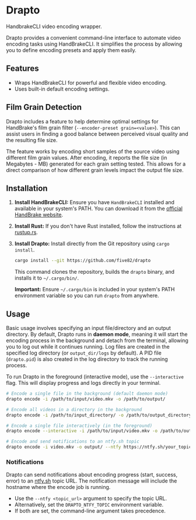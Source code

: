 # Drapto

HandbrakeCLI video encoding wrapper.

Drapto provides a convenient command-line interface to automate video encoding tasks using HandBrakeCLI. It simplifies the process by allowing you to define encoding presets and apply them easily.

## Features

*   Wraps HandBrakeCLI for powerful and flexible video encoding.
*   Uses built-in default encoding settings.

## Film Grain Detection

Drapto includes a feature to help determine optimal settings for HandBrake's film grain filter (`--encoder-preset grain=<value>`). This can assist users in finding a good balance between perceived visual quality and the resulting file size.

The feature works by encoding short samples of the source video using different film grain values. After encoding, it reports the file size (in Megabytes - MB) generated for each grain setting tested. This allows for a direct comparison of how different grain levels impact the output file size.

## Installation

1.  **Install HandBrakeCLI:** Ensure you have `HandBrakeCLI` installed and available in your system's PATH. You can download it from the [official HandBrake website](https://handbrake.fr/downloads2.php).
2.  **Install Rust:** If you don't have Rust installed, follow the instructions at [rustup.rs](https://rustup.rs/).
3.  **Install Drapto:** Install directly from the Git repository using `cargo install`.
    ```bash
    cargo install --git https://github.com/five82/drapto
    ```
    This command clones the repository, builds the `drapto` binary, and installs it to `~/.cargo/bin/`.

    **Important:** Ensure `~/.cargo/bin` is included in your system's PATH environment variable so you can run `drapto` from anywhere.

## Usage

Basic usage involves specifying an input file/directory and an output directory. By default, Drapto runs in **daemon mode**, meaning it will start the encoding process in the background and detach from the terminal, allowing you to log out while it continues running. Log files are created in the specified log directory (or `output_dir/logs` by default). A PID file (`drapto.pid`) is also created in the log directory to track the running process.

To run Drapto in the foreground (interactive mode), use the `--interactive` flag. This will display progress and logs directly in your terminal.
```bash
# Encode a single file in the background (default daemon mode)
drapto encode -i /path/to/input/video.mkv -o /path/to/output/

# Encode all videos in a directory in the background
drapto encode -i /path/to/input_directory/ -o /path/to/output_directory/

# Encode a single file interactively (in the foreground)
drapto encode --interactive -i /path/to/input/video.mkv -o /path/to/output/

# Encode and send notifications to an ntfy.sh topic
drapto encode -i video.mkv -o output/ --ntfy https://ntfy.sh/your_topic
```

### Notifications

Drapto can send notifications about encoding progress (start, success, error) to an [ntfy.sh](https://ntfy.sh/) topic URL. The notification message will include the hostname where the encode job is running.

*   Use the `--ntfy <topic_url>` argument to specify the topic URL.
*   Alternatively, set the `DRAPTO_NTFY_TOPIC` environment variable.
*   If both are set, the command-line argument takes precedence.